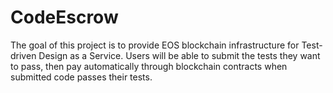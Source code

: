 # CodeEscrow

The goal of this project is to provide EOS blockchain infrastructure for Test-driven Design as a Service. Users will be able to submit the tests they want to pass, then pay automatically through blockchain contracts when submitted code passes their tests. 

